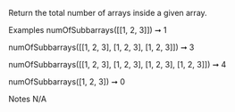 Return the total number of arrays inside a given array.

Examples
numOfSubbarrays([[1, 2, 3]]) ➞ 1

numOfSubbarrays([[1, 2, 3], [1, 2, 3], [1, 2, 3]]) ➞ 3

numOfSubbarrays([[1, 2, 3], [1, 2, 3], [1, 2, 3], [1, 2, 3]]) ➞ 4

numOfSubbarrays([1, 2, 3]) ➞ 0

Notes
N/A